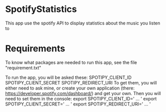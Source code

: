 # SpotifyStatistics
This app use the spotify API to display statistics about the music you listen to

# Requirements
To know what packages are needed to run this app, see the file "requirement.txt"

To run the app, you will be asked these:
    SPOTIPY_CLIENT_ID
    SPOTIPY_CLIENT_SECRET
    SPOTIPY_REDIRECT_URI
To get them, you will either need to ask mine, or create your own application (there: https://developer.spotify.com/dashboard/) and get your own.
Then you will need to set them in the console:
    export SPOTIPY_CLIENT_ID=' ... '
    export SPOTIPY_CLIENT_SECRET=' ... '
    export SPOTIPY_REDIRECT_URI=' ... '

